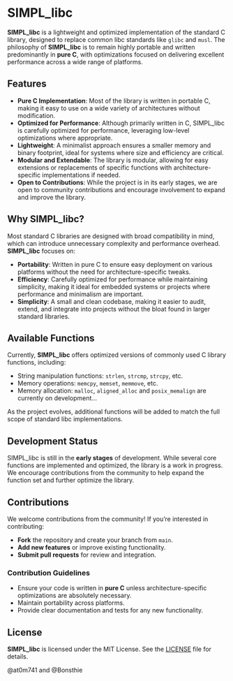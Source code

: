 # SIMPL_libc

**SIMPL_libc** is a lightweight and optimized implementation of the standard C library, designed to replace common libc standards like `glibc` and `musl`. The philosophy of **SIMPL_libc** is to remain highly portable and written predominantly in **pure C**, with optimizations focused on delivering excellent performance across a wide range of platforms.

## Features

- **Pure C Implementation**: Most of the library is written in portable C, making it easy to use on a wide variety of architectures without modification.
- **Optimized for Performance**: Although primarily written in C, SIMPL_libc is carefully optimized for performance, leveraging low-level optimizations where appropriate.
- **Lightweight**: A minimalist approach ensures a smaller memory and binary footprint, ideal for systems where size and efficiency are critical.
- **Modular and Extendable**: The library is modular, allowing for easy extensions or replacements of specific functions with architecture-specific implementations if needed.
- **Open to Contributions**: While the project is in its early stages, we are open to community contributions and encourage involvement to expand and improve the library.

## Why SIMPL_libc?

Most standard C libraries are designed with broad compatibility in mind, which can introduce unnecessary complexity and performance overhead. **SIMPL_libc** focuses on:
- **Portability**: Written in pure C to ensure easy deployment on various platforms without the need for architecture-specific tweaks.
- **Efficiency**: Carefully optimized for performance while maintaining simplicity, making it ideal for embedded systems or projects where performance and minimalism are important.
- **Simplicity**: A small and clean codebase, making it easier to audit, extend, and integrate into projects without the bloat found in larger standard libraries.

## Available Functions

Currently, **SIMPL_libc** offers optimized versions of commonly used C library functions, including:
- String manipulation functions: `strlen`, `strcmp`, `strcpy`, etc.
- Memory operations: `memcpy`, `memset`, `memmove`, etc.
- Memory allocation: `malloc`, `aligned_alloc` and `posix_memalign` are currently on development...

As the project evolves, additional functions will be added to match the full scope of standard libc implementations.

## Development Status

SIMPL_libc is still in the **early stages** of development. While several core functions are implemented and optimized, the library is a work in progress. We encourage contributions from the community to help expand the function set and further optimize the library.

## Contributions

We welcome contributions from the community! If you’re interested in contributing:
- **Fork** the repository and create your branch from `main`.
- **Add new features** or improve existing functionality.
- **Submit pull requests** for review and integration.

### Contribution Guidelines
- Ensure your code is written in **pure C** unless architecture-specific optimizations are absolutely necessary.
- Maintain portability across platforms.
- Provide clear documentation and tests for any new functionality.

## License

**SIMPL_libc** is licensed under the MIT License. See the [LICENSE](./LICENSE) file for details.

@at0m741 and @Bonsthie
